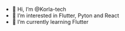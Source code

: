 - 👋 Hi, I’m @Korla-tech
- 👀 I’m interested in Flutter, Pyton and React
- 🌱 I’m currently learning Flutter

<!---
Korla-tech/Korla-tech is a ✨ special ✨ repository because its `README.md` (this file) appears on your GitHub profile.
You can click the Preview link to take a look at your changes.
--->
